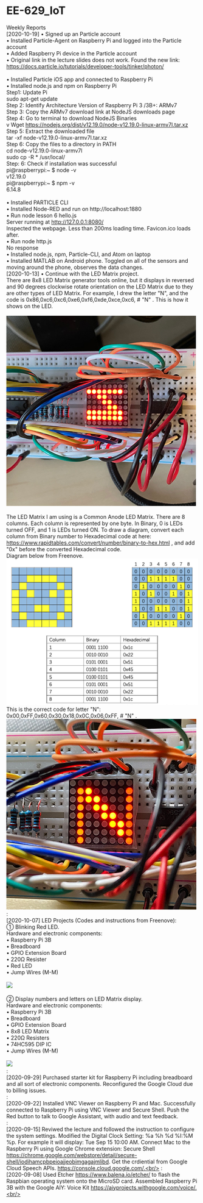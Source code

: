 # EE-629_IoT
Weekly Reports<br/>
[2020-10-19] 
• Signed up an Particle account<br>
• Installed Particle-Agent on Raspberry Pi and logged into the Particle account<br>
• Added Raspberry Pi device in the Particle account<br>
• Original link in the lecture slides does not work. Found the new link: https://docs.particle.io/tutorials/developer-tools/tinker/photon/<br>
<br>
• Installed Particle iOS app and connected to Raspberry Pi<br>
• Installed node.js and npm on Raspberry Pi<br>
Step1: Update Pi<br>
sudo apt-get update<br>
Step 2: Identify Architecture Version of Raspberry Pi 3 /3B+: ARMv7<br>
Step 3: Copy the ARMv7 download link at NodeJS downloads page<br>
Step 4: Go to terminal to download NodeJS Binaries<br>v
Wget https://nodejs.org/dist/v12.19.0/node-v12.19.0-linux-armv7l.tar.xz <br>
Step 5: Extract the downloaded file<br>
tar -xf node-v12.19.0-linux-armv7l.tar.xz<br>
Step 6: Copy the files to a directory in PATH<br>
cd node-v12.19.0-linux-armv7l<br>
sudo cp -R * /usr/local/<br>
Step: 6: Check if installation was successful<br>
pi@raspberrypi:~ $ node -v<br>
v12.19.0<br>
pi@raspberrypi:~ $ npm -v<br>
6.14.8<br>
<br>
• Installed PARTICLE CLI<br>
• Installed Node-RED and run on http://localhost:1880<br>
• Run node lesson 6 hello.js<br>
Server running at http://127.0.0.1:8080/<br>
Inspected the webpage. Less than 200ms loading time. Favicon.ico loads after.<br>
• Run node http.js<br>
No response<br>
• Installed node.js, npm, Particle-CLI, and Atom on laptop<br>
• Installed MATLAB on Android phone. Toggled on all of the sensors and moving around the phone, observes the data changes.<br>
[2020-10-13] • Continue with the LED Matrix project.<br>
There are 8x8 LED Matrix generator tools online, but it displays in reversed and 90 degrees clockwise rotate orientation on the LED Matrix due to they are other types of LED Matrix. For example, I drew the letter "N", and the code is 0x86,0xc6,0xc6,0xe6,0xf6,0xde,0xce,0xc6, # "N" . This is how it shows on the LED.<br>
<br>
![](notN.jpg)<br>
<br>
The LED Matrix I am using is a Common Anode LED Matrix. There are 8 columns. Each column is represented by one byte. In Binary, 0 is LEDs turned OFF, and 1 is LEDs turned ON. To draw a diagram, convert each column from Binary number to Hexadecimal code at here: https://www.rapidtables.com/convert/number/binary-to-hex.html , and add "0x" before the converted Hexadecimal code.<br>
Diagram below from Freenove.<br>
![](LED_Matrix_Binary_Hex.png)<br>
This is the correct code for letter "N": 0x00,0xFF,0x60,0x30,0x18,0x0C,0x06,0xFF, # "N" .<br>
![](N.jpg)<br>
:<br/>
[2020-10-07] LED Projects (Codes and instructions from Freenove):<br>
① Blinking Red LED.<br>
Hardware and electronic components:<br>
• Raspberry Pi 3B<br>
• Breadboard<br>
• GPIO Extension Board<br>
• 220Ω Resister<br>
• Red LED<br>
• Jump Wires (M-M)<br>
<br>
![](Blinking_Red_LED.gif)<br>
<br>
② Display numbers and letters on LED Matrix display.<br>
Hardware and electronic components:<br>
• Raspberry Pi 3B<br>
• Breadboard<br>
• GPIO Extension Board<br>
• 8x8 LED Matrix<br>
• 220Ω Resisters<br>
• 74HC595 DIP IC<br>
• Jump Wires (M-M)<br>
<br>
![](LED_Matrix.gif)<br>
:<br/>
[2020-09-29] Purchased starter kit for Raspberry Pi including breadboard and all sort of electronic components. Reconfigured the Google Cloud due to billing issues.<br/>
:<br/>
[2020-09-22] Installed VNC Viewer on Raspberry Pi and Mac. Successfully connected to Raspberry Pi using VNC Viewer and Secure Shell. Push the Red button to talk to Google Assistant, with audio and text feedback.<br/>
:<br/>
[2020-09-15] Reviwed the lecture and followed the instruction to configure the system settings. Modified the Digital Clock Setting: %a  %h %d  %I:%M %p. For example it will display: Tue Sep 15 10:00 AM. Connect Mac to the Raspberry Pi using Google Chrome extension: Secure Shell https://chrome.google.com/webstore/detail/secure-shell/iodihamcpbpeioajjeobimgagajmlibd. Get the crdiential from Google Cloud Speech APIs. https://console.cloud.google.com/.<br/>
:<br/>
[2020-09-08] Used Etcher https://www.balena.io/etcher/ to flash the Raspbian operating system onto the MicroSD card. Assembled Raspberry Pi 3B with the Google AIY: Voice Kit https://aiyprojects.withgoogle.com/voice/.<br/>
